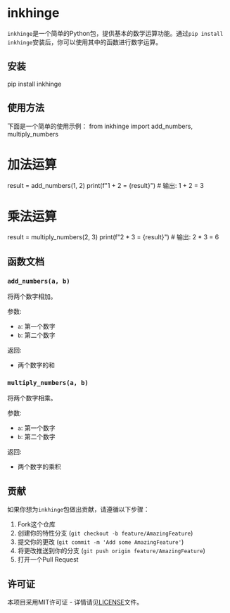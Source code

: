 # inkhinge

`inkhinge`是一个简单的Python包，提供基本的数学运算功能。通过`pip install inkhinge`安装后，你可以使用其中的函数进行数字运算。

## 安装
pip install inkhinge
## 使用方法

下面是一个简单的使用示例：
from inkhinge import add_numbers, multiply_numbers

# 加法运算
result = add_numbers(1, 2)
print(f"1 + 2 = {result}")  # 输出: 1 + 2 = 3

# 乘法运算
result = multiply_numbers(2, 3)
print(f"2 * 3 = {result}")  # 输出: 2 * 3 = 6
## 函数文档

### `add_numbers(a, b)`
将两个数字相加。

参数:
- `a`: 第一个数字
- `b`: 第二个数字

返回:
- 两个数字的和

### `multiply_numbers(a, b)`
将两个数字相乘。

参数:
- `a`: 第一个数字
- `b`: 第二个数字

返回:
- 两个数字的乘积

## 贡献

如果你想为`inkhinge`包做出贡献，请遵循以下步骤：

1. Fork这个仓库
2. 创建你的特性分支 (`git checkout -b feature/AmazingFeature`)
3. 提交你的更改 (`git commit -m 'Add some AmazingFeature'`)
4. 将更改推送到你的分支 (`git push origin feature/AmazingFeature`)
5. 打开一个Pull Request

## 许可证

本项目采用MIT许可证 - 详情请见[LICENSE](LICENSE)文件。    